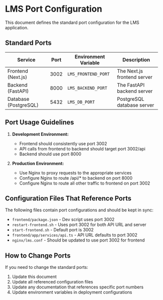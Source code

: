 # LMS Port Configuration

This document defines the standard port configuration for the LMS application.

## Standard Ports

| Service | Port | Environment Variable | Description |
|---------|------|---------------------|-------------|
| Frontend (Next.js) | 3002 | `LMS_FRONTEND_PORT` | The Next.js frontend server |
| Backend (FastAPI) | 8000 | `LMS_BACKEND_PORT` | The FastAPI backend server |
| Database (PostgreSQL) | 5432 | `LMS_DB_PORT` | PostgreSQL database server |

## Port Usage Guidelines

1. **Development Environment:**
   - Frontend should consistently use port 3002
   - API calls from frontend to backend should target port 3002/api
   - Backend should use port 8000

2. **Production Environment:**
   - Use Nginx to proxy requests to the appropriate services
   - Configure Nginx to route /api/* to backend on port 8000
   - Configure Nginx to route all other traffic to frontend on port 3002

## Configuration Files That Reference Ports

The following files contain port configurations and should be kept in sync:

- `frontend/package.json` - Dev script uses port 3002
- `restart-frontend.sh` - Uses port 3002 for both API URL and server
- `start-frontend.sh` - Default port is 3002
- `frontend/app/services/api.ts` - API URL defaults to port 3002
- `nginx/lms.conf` - Should be updated to use port 3002 for frontend

## How to Change Ports

If you need to change the standard ports:

1. Update this document
2. Update all referenced configuration files
3. Update any documentation that references specific port numbers
4. Update environment variables in deployment configurations 